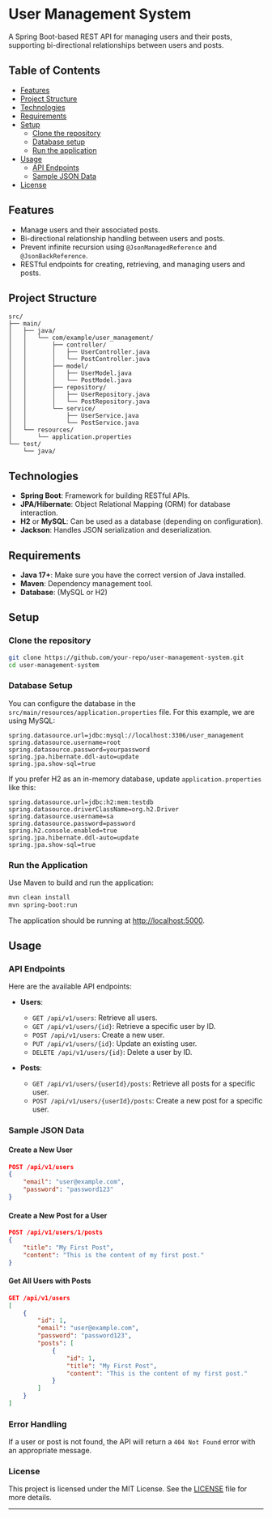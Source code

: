 # User Management System

A Spring Boot-based REST API for managing users and their posts, supporting bi-directional relationships between users and posts.

## Table of Contents
- [Features](#features)
- [Project Structure](#project-structure)
- [Technologies](#technologies)
- [Requirements](#requirements)
- [Setup](#setup)
  - [Clone the repository](#clone-the-repository)
  - [Database setup](#database-setup)
  - [Run the application](#run-the-application)
- [Usage](#usage)
  - [API Endpoints](#api-endpoints)
  - [Sample JSON Data](#sample-json-data)
- [License](#license)

## Features
- Manage users and their associated posts.
- Bi-directional relationship handling between users and posts.
- Prevent infinite recursion using `@JsonManagedReference` and `@JsonBackReference`.
- RESTful endpoints for creating, retrieving, and managing users and posts.

## Project Structure

```
src/
├── main/
│   ├── java/
│   │   └── com/example/user_management/
│   │       ├── controller/
│   │       │   ├── UserController.java
│   │       │   └── PostController.java
│   │       ├── model/
│   │       │   ├── UserModel.java
│   │       │   └── PostModel.java
│   │       ├── repository/
│   │       │   ├── UserRepository.java
│   │       │   └── PostRepository.java
│   │       └── service/
│   │           ├── UserService.java
│   │           └── PostService.java
│   └── resources/
│       └── application.properties
└── test/
    └── java/
```

## Technologies

- **Spring Boot**: Framework for building RESTful APIs.
- **JPA/Hibernate**: Object Relational Mapping (ORM) for database interaction.
- **H2** or **MySQL**: Can be used as a database (depending on configuration).
- **Jackson**: Handles JSON serialization and deserialization.

## Requirements
- **Java 17+**: Make sure you have the correct version of Java installed.
- **Maven**: Dependency management tool.
- **Database**: (MySQL or H2)

## Setup

### Clone the repository

```bash
git clone https://github.com/your-repo/user-management-system.git
cd user-management-system
```

### Database Setup

You can configure the database in the `src/main/resources/application.properties` file. For this example, we are using MySQL:

```properties
spring.datasource.url=jdbc:mysql://localhost:3306/user_management
spring.datasource.username=root
spring.datasource.password=yourpassword
spring.jpa.hibernate.ddl-auto=update
spring.jpa.show-sql=true
```

If you prefer H2 as an in-memory database, update `application.properties` like this:

```properties
spring.datasource.url=jdbc:h2:mem:testdb
spring.datasource.driverClassName=org.h2.Driver
spring.datasource.username=sa
spring.datasource.password=password
spring.h2.console.enabled=true
spring.jpa.hibernate.ddl-auto=update
spring.jpa.show-sql=true
```

### Run the Application

Use Maven to build and run the application:

```bash
mvn clean install
mvn spring-boot:run
```

The application should be running at [http://localhost:5000](http://localhost:5000).

## Usage

### API Endpoints

Here are the available API endpoints:

- **Users**:
  - `GET /api/v1/users`: Retrieve all users.
  - `GET /api/v1/users/{id}`: Retrieve a specific user by ID.
  - `POST /api/v1/users`: Create a new user.
  - `PUT /api/v1/users/{id}`: Update an existing user.
  - `DELETE /api/v1/users/{id}`: Delete a user by ID.

- **Posts**:
  - `GET /api/v1/users/{userId}/posts`: Retrieve all posts for a specific user.
  - `POST /api/v1/users/{userId}/posts`: Create a new post for a specific user.

### Sample JSON Data

#### Create a New User

```json
POST /api/v1/users
{
    "email": "user@example.com",
    "password": "password123"
}
```

#### Create a New Post for a User

```json
POST /api/v1/users/1/posts
{
    "title": "My First Post",
    "content": "This is the content of my first post."
}
```

#### Get All Users with Posts

```json
GET /api/v1/users
[
    {
        "id": 1,
        "email": "user@example.com",
        "password": "password123",
        "posts": [
            {
                "id": 1,
                "title": "My First Post",
                "content": "This is the content of my first post."
            }
        ]
    }
]
```

### Error Handling

If a user or post is not found, the API will return a `404 Not Found` error with an appropriate message.

### License

This project is licensed under the MIT License. See the [LICENSE](LICENSE) file for more details.

---



